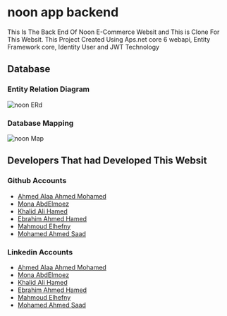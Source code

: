 # noon app backend
This Is The Back End Of Noon  E-Commerce Websit and This is Clone For This Websit.
This Project Created Using Aps.net core 6 webapi, Entity Framework core, Identity User and JWT Technology

## Database
### Entity Relation Diagram
![noon ERd](https://user-images.githubusercontent.com/38104834/182763863-f00be1cc-9381-4777-8696-5f93394dc0bc.png)
### Database Mapping
![noon Map](https://user-images.githubusercontent.com/38104834/182763922-c555cc1a-b0c4-482f-93e7-b5c2d47205f9.PNG)

## Developers That had Developed This Websit
### Github Accounts
* [Ahmed Alaa Ahmed Mohamed](https://github.com/AhmedAlaa123)
* [Mona AbdElmoez](https://github.com/Monaabdelmoez)
* [Khalid Ali Hamed](https://github.com/khalleedd)
* [Ebrahim Ahmed Hamed](https://github.com/ebrahemahmed5056)
* [Mahmoud Elhefny](https://github.com/mahmoudElhefny)
* [Mohamed Ahmed Saad](https://github.com/Mohamed2255)
### Linkedin Accounts
* [Ahmed Alaa Ahmed Mohamed](https://www.linkedin.com/in/ahmed-alaa-a860291a7/)
* [Mona AbdElmoez](https://www.linkedin.com/in/mona-abdelmoez98/)
* [Khalid Ali Hamed](https://github.com/khalleedd)
* [Ebrahim Ahmed Hamed](https://www.linkedin.com/in/ebrahem-ahmed-8b1518229/)
* [Mahmoud Elhefny](https://www.linkedin.com/in/mahmoud-el-hefny-945a25222/)
* [Mohamed Ahmed Saad](https://www.linkedin.com/in/mohamed-ahmed-saad-635976169/)

